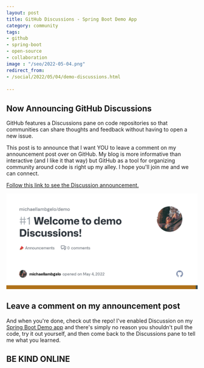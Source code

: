 ```yaml
---
layout: post
title: GitHub Discussions - Spring Boot Demo App
category: community
tags:
- github
- spring-boot
- open-source
- collaboration
image : "/seo/2022-05-04.png"
redirect_from:
- /social/2022/05/04/demo-discussions.html

---
```


## Now Announcing GitHub Discussions

GitHub features a Discussions pane on code repositories so that communities can share thoughts and feedback without having to open a new issue.

This post is to announce that I want YOU to leave a comment on my announcement post over on GitHub. My blog is more informative than interactive (and I like it that way) but GitHub as a tool for organizing community around code is right up my alley. I hope you'll join me and we can connect.

[Follow this link to see the Discussion announcement.][gh]

[![discussions #1](/img/demo-discussions.png)][gh]

## Leave a comment on my announcement post

And when you're done, check out the repo! I've enabled Discussion on my [Spring Boot Demo app][demo] and there's simply no reason you shouldn't pull the code, try it out yourself, and then come back to the Discussions pane to tell me what you learned.

## BE KIND ONLINE

[gh]: https://github.com/michaellambgelo/demo/discussions/1
[demo]: https://demo.michaellamb.dev/swagger-ui/
